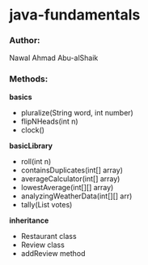 # java-fundamentals
### **Author:** 
Nawal Ahmad Abu-alShaik

### Methods:

**basics**
- pluralize(String word, int number)
- flipNHeads(int n)
- clock()

**basicLibrary**
- roll(int n)
- containsDuplicates(int[] array)
- averageCalculator(int[] array)
- lowestAverage(int[][] array)
- analyzingWeatherData(int[][] arr)
- tally(List<String> votes)

**inheritance**
- Restaurant class
- Review class
- addReview method

